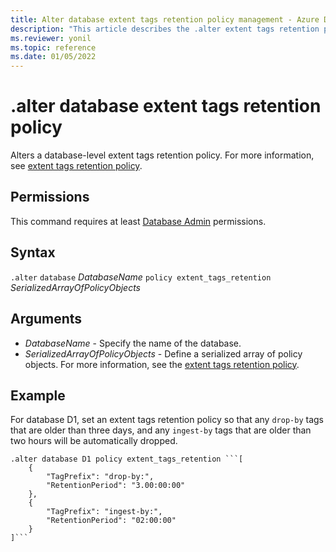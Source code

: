 ```yaml
---
title: Alter database extent tags retention policy management - Azure Data Explorer
description: "This article describes the .alter extent tags retention policy command for databases in Azure Data Explorer."
ms.reviewer: yonil
ms.topic: reference
ms.date: 01/05/2022
---
```

# .alter database extent tags retention policy

Alters a database-level extent tags retention policy. For more information, see [extent tags retention policy](extent-tags-retention-policy.md).

## Permissions

This command requires at least [Database Admin](access-control/role-based-access-control.md) permissions.

## Syntax

`.alter` `database` *DatabaseName* `policy extent_tags_retention` *SerializedArrayOfPolicyObjects*

## Arguments

- *DatabaseName* - Specify the name of the database.
- *SerializedArrayOfPolicyObjects* - Define a serialized array of policy objects.  For more information, see the [extent tags retention policy](extent-tags-retention-policy.md).

## Example

For database D1, set an extent tags retention policy so that any `drop-by` tags that are older than three days, and any `ingest-by` tags that are older than two hours will be automatically dropped.

~~~kusto
.alter database D1 policy extent_tags_retention ```[
	{
		"TagPrefix": "drop-by:",
		"RetentionPeriod": "3.00:00:00"
	},
	{
		"TagPrefix": "ingest-by:",
		"RetentionPeriod": "02:00:00"
	}
]```
~~~
